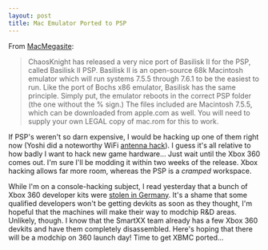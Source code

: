```yaml
---
layout: post
title: Mac Emulator Ported to PSP
---
```

From [MacMegasite](http://www.macmegasite.com/node/2533):

> ChaosKnight has released a very nice port of Basilisk II for the PSP, called Basilisk II PSP. Basilisk II is an open-source 68k Macintosh emulator which will run systems 7.5.5 through 7.6.1 to be the easiest to run. Like the port of Bochs x86 emulator, Basilisk has the same principle. Simply put, the emulator reboots in the correct PSP folder (the one without the % sign.) The files included are Macintosh 7.5.5, which can be downloaded from apple.com as well. You will need to supply your own LEGAL copy of mac.rom for this to work.

If PSP's weren't so darn expensive, I would be hacking up one of them right now (Yoshi did a noteworthy WiFi [antenna hack](http://stashbox.fromtheshadows.tv/box3.0.php)). I guess it's all relative to how badly I want to hack new game hardware... Just wait until the Xbox 360 comes out. I'm sure I'll be modding it within two weeks of the release. Xbox hacking allows far more room, whereas the PSP is a _cramped_ workspace.

While I'm on a console-hacking subject, I read yesterday that a bunch of Xbox 360 developer kits were [stolen in Germany](http://www.xbox-scene.com/xbox1data/sep/EEkllpEEAEWgLSskvK.php). It's a shame that some qualified developers won't be getting devkits as soon as they thought, I'm hopeful that the machines will make their way to modchip R&D areas. Unlikely, though. I know that the SmartXX team already has a few Xbox 360 devkits and have them completely disassembled. Here's hoping that there will be a modchip on 360 launch day! Time to get XBMC ported...
